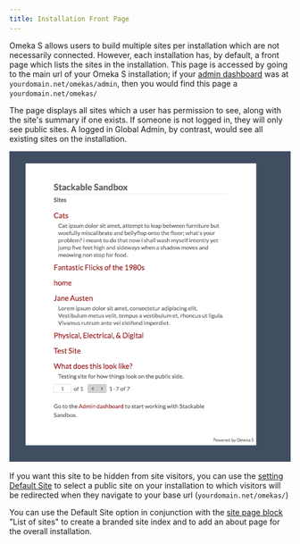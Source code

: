 ```yaml
---
title: Installation Front Page
---
```


Omeka S allows users to build multiple sites per installation which are not necessarily connected. However, each installation has, by default, a front page which lists the sites in the installation. This page is accessed by going to the main url of your Omeka S installation; if your [admin dashboard](admin-dashboard.md) was at `yourdomain.net/omekas/admin`, then you would find this page a `yourdomain.net/omekas/`

The page displays all sites which a user has permission to see, along with the site's summary if one exists. If someone is not logged in, they will only see public sites. A logged in Global Admin, by contrast, would see all existing sites on the installation.

![Installation front page for the "Stackable Sandbox" showing seven sites, three of which have summaries.](files/frontpage-basic.png)

If you want this site to be hidden from site visitors, you can use the [setting Default Site](admin/settings/#global-settings) to select a public site on your installation to which visitors will be redirected when they navigate to your base url (`yourdomain.net/omekas/`)

You can use the Default Site option in conjunction with the [site page block](sites/site_pages/#page-blocks) "List of sites" to create a branded site index and to add an about page for the overall installation. 
